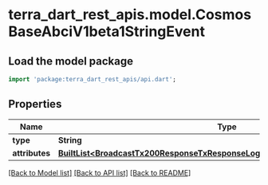 # terra_dart_rest_apis.model.CosmosBaseAbciV1beta1StringEvent

## Load the model package
```dart
import 'package:terra_dart_rest_apis/api.dart';
```

## Properties
Name | Type | Description | Notes
------------ | ------------- | ------------- | -------------
**type** | **String** |  | [optional] 
**attributes** | [**BuiltList&lt;BroadcastTx200ResponseTxResponseLogsInnerEventsInnerAttributesInner&gt;**](BroadcastTx200ResponseTxResponseLogsInnerEventsInnerAttributesInner.md) |  | [optional] 

[[Back to Model list]](../README.md#documentation-for-models) [[Back to API list]](../README.md#documentation-for-api-endpoints) [[Back to README]](../README.md)


